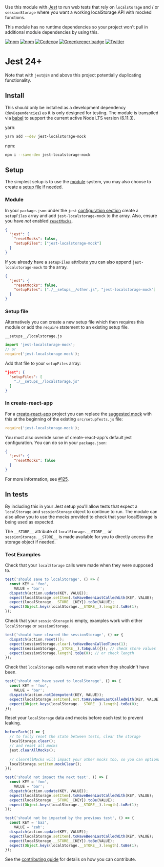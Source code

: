Use this module with [Jest](https://facebook.github.io/jest/) to run web tests
that rely on `localstorage` and / or `sessionStorage` where you want a working
localStorage API with mocked functions.

This module has no runtime dependencies so your project won't pull in additional
module dependencies by using this.

[![npm](https://img.shields.io/npm/v/jest-localstorage-mock.svg)](https://www.npmjs.com/package/jest-localstorage-mock)
[![npm](https://img.shields.io/npm/l/jest-localstorage-mock.svg)](https://github.com/clarkbw/jest-localstorage-mock/blob/master/LICENSE)
[![Codecov](https://img.shields.io/codecov/c/github/clarkbw/jest-localstorage-mock.svg)](https://codecov.io/gh/clarkbw/jest-localstorage-mock)
[![Greenkeeper badge](https://badges.greenkeeper.io/clarkbw/jest-localstorage-mock.svg)](https://greenkeeper.io/)
[![Twitter](https://img.shields.io/twitter/url/https/github.com/clarkbw/jest-localstorage-mock.svg?style=social)](https://twitter.com/intent/tweet?text=Wow:&url=%5Bobject%20Object%5D)

# Jest 24+

Note that with `jest@24` and above this project potentially duplicating functionality.

## Install

This should only be installed as a development dependency (`devDependencies`) as
it is only designed for testing. The module is transpiled via
[babel](https://github.com/babel/babel) to support the current active Node LTS
version (6.11.3).

yarn:

```bash
yarn add --dev jest-localstorage-mock
```

npm:

```bash
npm i --save-dev jest-localstorage-mock
```

## Setup

The simplest setup is to use the [module](#module) system, you may also choose
to create a [setup file](#setup-file) if needed.

### Module

In your `package.json` under the `jest`
[configuration section](https://facebook.github.io/jest/docs/en/configuration.html#content)
create a `setupFiles` array and add `jest-localstorage-mock` to the array. Also, ensure you have *not* enabled [`resetMocks`](https://jestjs.io/docs/en/configuration#resetmocks-boolean).

```json
{
  "jest": {
    "resetMocks": false,
    "setupFiles": ["jest-localstorage-mock"]
  }
}
```

If you already have a `setupFiles` attribute you can also append
`jest-localstorage-mock` to the array.

```json
{
  "jest": {
    "resetMocks": false,
    "setupFiles": ["./__setups__/other.js", "jest-localstorage-mock"]
  }
}
```

### Setup file

Alternatively you can create a new setup file which then requires this module or
add the `require` statement to an existing setup file.

`__setups__/localstorage.js`

```js
import 'jest-localstorage-mock';
// or
require('jest-localstorage-mock');
```

Add that file to your `setupFiles` array:

```json
"jest": {
  "setupFiles": [
    "./__setups__/localstorage.js"
  ]
}
```

### In create-react-app

For a [create-react-app](https://github.com/facebookincubator/create-react-app)
project you can replace the
[suggested mock](https://github.com/facebookincubator/create-react-app/tree/master/packages/react-scripts/template#srcsetuptestsjs-1)
with this at the beginning of the existing `src/setupTests.js` file:

```js
require('jest-localstorage-mock');
```

You must also override some of create-react-app's default jest configuration. You can do so in your `package.json`:

```json
{
  "jest": {
    "resetMocks": false
  }
}
```

For more information, see [#125](https://github.com/clarkbw/jest-localstorage-mock/issues/125).

## In tests

By including this in your Jest setup you'll allow tests that expect a
`localStorage` and `sessionStorage` object to continue to run. The module can
also allow you to use the mocks provided to check that your localStorage is
being used as expected.

The `__STORE__` attribute of `localStorage.__STORE__` or
`sessionStorage.__STORE__` is made available for you to directly access the
storage object if needed.

### Test Examples

Check that your `localStorage` calls were made when they were supposed to.

```js
test('should save to localStorage', () => {
  const KEY = 'foo',
    VALUE = 'bar';
  dispatch(action.update(KEY, VALUE));
  expect(localStorage.setItem).toHaveBeenLastCalledWith(KEY, VALUE);
  expect(localStorage.__STORE__[KEY]).toBe(VALUE);
  expect(Object.keys(localStorage.__STORE__).length).toBe(1);
});
```

Check that your `sessionStorage` is empty, examples work with either
`localStorage` or `sessionStorage`.

```js
test('should have cleared the sessionStorage', () => {
  dispatch(action.reset());
  expect(sessionStorage.clear).toHaveBeenCalledTimes(1);
  expect(sessionStorage.__STORE__).toEqual({}); // check store values
  expect(sessionStorage.length).toBe(0); // or check length
});
```

Check that `localStorage` calls were not made when they shouldn't have been.

```js
test('should not have saved to localStorage', () => {
  const KEY = 'foo',
    VALUE = 'bar';
  dispatch(action.notIdempotent(KEY, VALUE));
  expect(localStorage.setItem).not.toHaveBeenLastCalledWith(KEY, VALUE);
  expect(Object.keys(localStorage.__STORE__).length).toBe(0);
});
```

Reset your `localStorage` data and mocks before each test to prevent leaking.

```js
beforeEach(() => {
  // to fully reset the state between tests, clear the storage
  localStorage.clear();
  // and reset all mocks
  jest.clearAllMocks();
  
  // clearAllMocks will impact your other mocks too, so you can optionally reset individual mocks instead:
  localStorage.setItem.mockClear();
});

test('should not impact the next test', () => {
  const KEY = 'foo',
    VALUE = 'bar';
  dispatch(action.update(KEY, VALUE));
  expect(localStorage.setItem).toHaveBeenLastCalledWith(KEY, VALUE);
  expect(localStorage.__STORE__[KEY]).toBe(VALUE);
  expect(Object.keys(localStorage.__STORE__).length).toBe(1);
});

test('should not be impacted by the previous test', () => {
  const KEY = 'baz',
    VALUE = 'zab';
  dispatch(action.update(KEY, VALUE));
  expect(localStorage.setItem).toHaveBeenLastCalledWith(KEY, VALUE);
  expect(localStorage.__STORE__[KEY]).toBe(VALUE);
  expect(Object.keys(localStorage.__STORE__).length).toBe(1);
});
```

See the [contributing guide](./CONTRIBUTING.md) for details on how you can
contribute.
